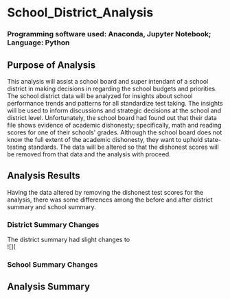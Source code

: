 # School_District_Analysis
### Programming software used: Anaconda, Jupyter Notebook; Language: Python

## Purpose of Analysis
This analysis will assist a school board and super intendant of a school district in making decisions in regarding the school budgets and priorities. The school district data will be analyzed for insights about school performance trends and patterns for all standardize test taking. The insights will be used to inform discussions and strategic decisions at the school and district level. Unfortunately, the school board had found out that their data file shows evidence of academic dishonesty; specifically, math and reading scores for one of their schools' grades. Although the school board does not know the full extent of the academic dishonesty, they want to uphold state-testing standards. The data will be altered so that the dishonest scores will be removed from that data and the analysis with proceed. 
## Analysis Results
Having the data altered by removing the dishonest test scores for the analysis, there was some differences among the before and after district summary and school summary.
### District Summary Changes
The district summary had slight changes to  
![](
### School Summary Changes
## Analysis Summary 
